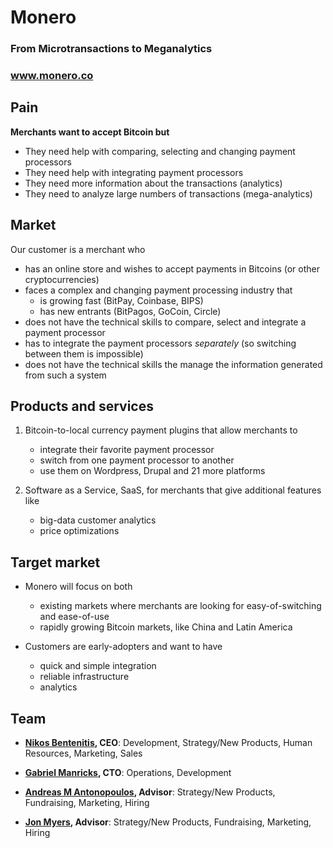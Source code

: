 # Monero
### From Microtransactions to Meganalytics
### www.monero.co



## Pain

**Merchants want to accept Bitcoin but**

- They need help with comparing, selecting and changing payment processors
- They need help with integrating payment processors
- They need more information about the transactions (analytics)
- They need to analyze large numbers of transactions (mega-analytics)



## Market

Our customer is a merchant who

- has an online store and wishes to accept payments in Bitcoins (or other cryptocurrencies)
- faces a complex and changing payment processing industry that
	- is growing fast (BitPay, Coinbase, BIPS)
    - has new entrants (BitPagos, GoCoin, Circle)
- does not have the technical skills to compare, select and integrate a payment processor
- has to integrate the payment processors *separately* (so switching between them is impossible)
- does not have the technical skills the manage the information generated from such a system



## Products and services

1. Bitcoin-to-local currency payment plugins that allow merchants to
	- integrate their favorite payment processor
	- switch from one payment processor to another
	- use them on Wordpress, Drupal and 21 more platforms

2. Software as a Service, SaaS, for merchants that give additional features like
	- big-data customer analytics
	- price optimizations



## Target market

- Monero will focus on both
	- existing markets where merchants are looking for easy-of-switching and ease-of-use
	- rapidly growing Bitcoin markets, like China and Latin America

- Customers are early-adopters and want to have
	- quick and simple integration
	- reliable infrastructure
	- analytics



## Team

- **[Nikos Bentenitis](http://www.linkedin.com/in/nikosbentenitis), CEO**: Development, Strategy/New Products, Human Resources, Marketing, Sales

- **[Gabriel Manricks](http://gabrielmanricks.com), CTO**: Operations, Development

- **[Andreas M Antonopoulos](http://antonopoulos.com), Advisor**: Strategy/New Products, Fundraising, Marketing, Hiring

- **[Jon Myers](http://www.jonmyers.com), Advisor**: Strategy/New Products, Fundraising, Marketing, Hiring